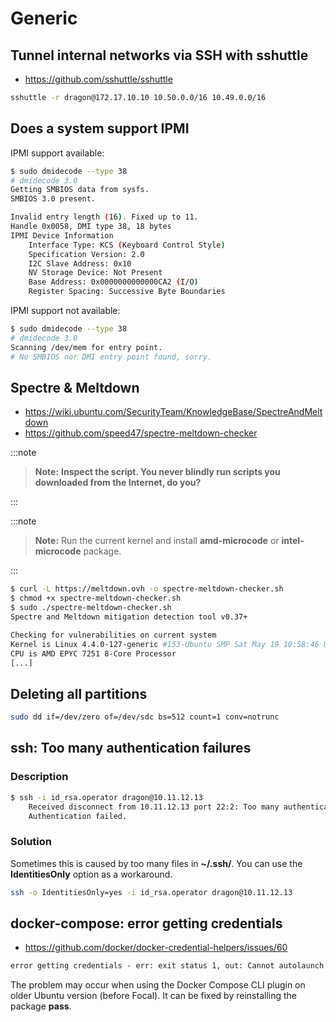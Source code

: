 # Generic

## Tunnel internal networks via SSH with sshuttle

* <https://github.com/sshuttle/sshuttle>

```sh
sshuttle -r dragon@172.17.10.10 10.50.0.0/16 10.49.0.0/16
```

## Does a system support IPMI

IPMI support available:

```sh
$ sudo dmidecode --type 38
# dmidecode 3.0
Getting SMBIOS data from sysfs.
SMBIOS 3.0 present.

Invalid entry length (16). Fixed up to 11.
Handle 0x0058, DMI type 38, 18 bytes
IPMI Device Information
    Interface Type: KCS (Keyboard Control Style)
    Specification Version: 2.0
    I2C Slave Address: 0x10
    NV Storage Device: Not Present
    Base Address: 0x0000000000000CA2 (I/O)
    Register Spacing: Successive Byte Boundaries
```

IPMI support not available:

```sh
$ sudo dmidecode --type 38
# dmidecode 3.0
Scanning /dev/mem for entry point.
# No SMBIOS nor DMI entry point found, sorry.
```

## Spectre & Meltdown

* <https://wiki.ubuntu.com/SecurityTeam/KnowledgeBase/SpectreAndMeltdown>
* <https://github.com/speed47/spectre-meltdown-checker>

:::note

>**Note:** **Inspect the script. You never blindly run scripts you downloaded from the Internet, do you?**

:::

:::note

>**Note:** Run the current kernel and install **amd-microcode** or **intel-microcode** package.

:::

```sh
$ curl -L https://meltdown.ovh -o spectre-meltdown-checker.sh
$ chmod +x spectre-meltdown-checker.sh
$ sudo ./spectre-meltdown-checker.sh
Spectre and Meltdown mitigation detection tool v0.37+

Checking for vulnerabilities on current system
Kernel is Linux 4.4.0-127-generic #153-Ubuntu SMP Sat May 19 10:58:46 UTC 2018 x86_64
CPU is AMD EPYC 7251 8-Core Processor
[...]
```

## Deleting all partitions

```sh
sudo dd if=/dev/zero of=/dev/sdc bs=512 count=1 conv=notrunc
```

## ssh: Too many authentication failures

### Description

```sh
$ ssh -i id_rsa.operator dragon@10.11.12.13
    Received disconnect from 10.11.12.13 port 22:2: Too many authentication failures
    Authentication failed.
```

### Solution

Sometimes this is caused by too many files in **~/.ssh/**. You can use the **IdentitiesOnly** option as a workaround.

```sh
ssh -o IdentitiesOnly=yes -i id_rsa.operator dragon@10.11.12.13
```

## docker-compose: error getting credentials

* <https://github.com/docker/docker-credential-helpers/issues/60>

```txt
error getting credentials - err: exit status 1, out: Cannot autolaunch D-Bus without X11 $DISPLAY
```

The problem may occur when using the Docker Compose CLI plugin on older Ubuntu version (before Focal). It can be fixed by
reinstalling the package **pass**.
